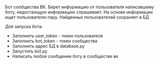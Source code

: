 Бот сообщества ВК. 
Берет информацию от пользователя написавшему боту, недостающую информацию спрашивает. 
На основе информации ищет пользователю пару.
Найденных пользователей сохраняет в БД



Для запуска бота:
- Заполнить user_token - токен пользователя
- Заполнить bot_token - токен сообщества
- Заполнить адрес БД в database.py
- Запустить bot.py
- Написать любое сообщение боту в сообществе вк
